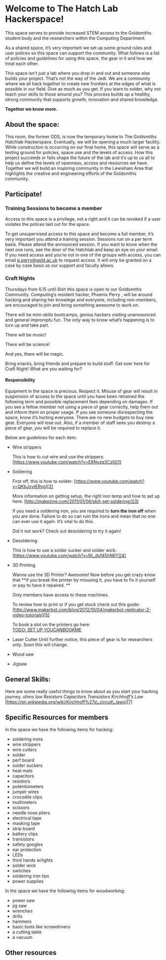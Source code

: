 
# Welcome to The Hatch Lab Hackerspace! 
This space serves to provide increased STEM access to the Goldsmiths student body and the researchers within the Computing  Department. 

As a shared space, it’s very important we set up some ground rules and user polices so this space can support the community. What follows is a list of policies and guidelines for using this space, the gear in it and how we treat each other. 

This space isn’t just a lab where you drop in and out and someone else builds your project. That’s not the way of the Jedi. We are a community where we all hack together to create new frontiers at the edges of what is possible in our field. Give as much as you get. If you learn to solder, why not teach your skills to those around you? This process builds up a healthy, strong community that supports growth, innovation and shared knowledge. 

**Together we know more.**

## About the space: 
This room, the former GDS, is now the temporary home to The Goldsmiths Hatchlab Hackerspace. Eventually, we will be opening a much larger facility. While construction is occurring on our final home, this space will serve as a testing ground for policies, space use and the levels of access. How this project succeeds or fails shape the future of the lab and it’s up to us all to help us define the levels of openness, access and resources we have. Together we will build an inspiring community in the Lewisham Area that highlights the creative and engineering efforts of the Goldsmiths community.   

## Participate! 

### Training Sessions to become a member
Access to this space is a privilege, not a right and it can be revoked if a user violates the polices laid out for the space. 

To get unsupervised access to this space and become a full member, it’s very important you attend a training session. Sessions run on a per term basis. Please attend the announced session. If you want to know when the next one runs, see the door of the Hatchlab and keep an eye on your email. If you need access and you’re not in one of the groups with access, you can email p.perry@gold.ac.uk to request access. It will only be granted on a case by case basis as our support and faculty allows. 

### Craft Nights  
Thursdays from 6.15 until 8ish this space is open to our Goldsmiths Community. Computing’s resident hacker, Phoenix Perry , will be around hacking and sharing her knowlege and everyone, including non-members, are encouraged to join and bring something awesome to work on. 

There will be mini-skills bootcamps, genius hackers visiting unannounced and general impromptu fun. The only way to know what’s happening is to turn up and take part. 

There will be music! 

There will be science! 

And yes, there will be magic. 

Bring snacks, bring friends and prepare to build stuff. Get over here for Craft Night! What are you waiting for? 

#### Responsibility
Equipment in the space is precious. Respect it. Misuse of gear will result in suspension of access to the space until you have been retrained the following term and possible replacement fees depending on damages. If you see a fellow member not using a piece of gear correctly, help them out and inform them on proper usage. If you see someone disrespecting the space, know it’s hurting everyone. There are no new budgets to buy new gear. Everyone will lose out. Also, if a member of staff sees you destroy a piece of gear, you will be required to replace it. 

Below are guidelines for each item: 
* Wire strippers 

	This is how to cut wire and use the strippers: 
	[https://www.youtube.com/watch?v=E6Nyzq3CzlI][1]

* Soldering 

	First off, this is how to solder: 
	[https://www.youtube.com/watch?v=QKbJxytERvg][2]
	  
	More information on getting setup, the right iron temp and how to set up here: 
	[http://makezine.com/2011/01/06/skill-set-soldering/][3]

	If you need a soldering iron, you are required to **turn the iron off** when you are done. Failure to do so can ruin the irons and mean that no one can ever use it again. It’s vital to do this.  

	Did it not work? Check out desoldering to try it again! 

* Desoldering 

	This is how to use a solder sucker and solder wick: 
	[https://www.youtube.com/watch?v=N\_dvf45hN6Y][4]	

* 3D Printing 

	Wanna use the 3D Printer? Awesome! Now before you get crazy know that **if you break the printer by misusing it, you have to fix it yourself or pay to have it repaired. **
	  
	Only members have access to these machines. 
	  
	To review how to print or if you get stuck check out this guide: 
	[http://www.makerbot.com/blog/2012/10/04/makerbot-replicator-2-video-tutorials][5]

	To book a slot on the printers go here:  
	[TODO: SET UP YOUCANBOOKME][6]

* Laser Cutter 
	Until further notice, this piece of gear is for researchers only. Soon this will change. 

* Wood saw

* Jigsaw 

## General Skills: 
Here are some really useful things to know about as you start your hacking journey. 
*ohms law*
*Resistors*
*Capacitors*
*Transistors*
*Kirchhoff’s Law*
[https://en.wikipedia.org/wiki/Kirchhoff%27s\_circuit\_laws][7]

## Specific Resources for members 
In the space we have the following items for hacking: 
* soldering irons
* wire strippers 
* wire cutters 
* solder 
* perf board 
* solder suckers 
* heat mats
* capacitors
* resistors 
* potentiometers 
* jumper wires 
* crocodile clips 
* multimeters 
* scissors 
* needle nose pliers
* electrical tape 
* masking tape 
* strip board 
* battery clips 
* transistors 
* safety googles 
* ear protection 
* LEDs
* third hands w/lights 
* solder wick 
* switches 
* soldering iron tips 
* power supplies  

In the space we have the following items for woodworking: 
* power saw 
* jig saw 
* wrenches 
* drills 
* hammers 
* basic tools like screwdrivers 
* a cutting table 
* a vacuum  

## Other resources 



[1]:	https://www.youtube.com/watch?v=E6Nyzq3CzlI
[2]:	https://www.youtube.com/watch?v=QKbJxytERvg "How to Solder"
[3]:	https://learn.adafruit.com/adafruit-guide-excellent-soldering/preparation
[4]:	https://www.youtube.com/watch?v=N_dvf45hN6Y
[5]:	http://www.makerbot.com/blog/2012/10/04/makerbot-replicator-2-video-tutorials
[6]:	%20
[7]:	https://en.wikipedia.org/wiki/Kirchhoff%27s_circuit_laws